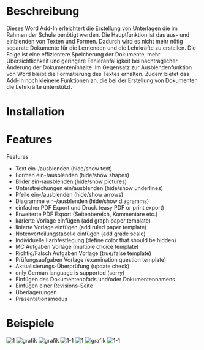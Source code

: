 # Beschreibung
Dieses Word Add-In erleichtert die Erstellung von Unterlagen die im Rahmen der Schule benötigt werden. Die Hauptfunktion ist das aus- und einblenden von Texten und Formen. Dadurch wird es nicht mehr nötig separate Dokumente für die Lernenden und die Lehrkräfte zu erstellen. Die Folge ist eine effizientere Speicherung der Dokumente, mehr Übersichtlichkeit und geringere Fehleranfälligkeit bei nachträglicher Änderung der Dokumenteninhalte. Im Gegensatz zur Ausblendenfunktion von Word bleibt die Formatierung des Textes erhalten. Zudem bietet das Add-In noch kleinere Funktionen an, die bei der Erstellung von Dokumenten die Lehrkräfte unterstützt.

# Installation

# Features
Features
- Text ein-/ausblenden (hide/show text)
- Formen ein-/ausblenden (hide/show shapes)
- Bilder ein-/ausblenden (hide/show pictures)
- Unterstreichungen ein/ausblenden (hide/show underlines)
- Pfeile ein-/ausblenden (hide/show arrows)
- Diagramme ein-/ausblenden (hide/show diagramms)
- einfacher PDF Export und Druck (easy PDF or print export)
- Erweiterte PDF Export (Seitenbereich, Kommentare etc.)
- karierte Vorlage einfügen (add graph paper template)
- linierte Vorlage einfügen (add ruled paper template)
- Notenverteilungstabelle einfügen (add grade scale)
- Individuelle Farbfestlegung (define color that should be hidden)
- MC Aufgaben Vorlage (multiple choice template)
- Richtig/Falsch Aufgaben Vorlage (true/false template)
- Prüfungsaufgaben Vorlage (examination question template)
- Aktualisierungs-Überprüfung (update check)
- only German language is supported (sorry)
- Einfügen des Dokumentenpfads und/oder Dokumentennamens
- Einfügen einer Revisions-Seite
- Überlagerungen
- Präsentationsmodus

# Beispiele
![1](https://github.com/user-attachments/assets/de831629-9291-4b7d-9bcc-490a4b9e59b2)
![grafik](https://github.com/user-attachments/assets/83788420-e13d-4c12-9496-fe2855dfe334)
![grafik](https://github.com/user-attachments/assets/833ad749-7a3b-4c9e-9130-731c8651b508)
![1-1](https://github.com/user-attachments/assets/f1c48f98-6890-40a3-8e79-da93663f1d44)
![1](https://github.com/user-attachments/assets/dff95e32-e8f5-44a1-aec3-25620e701fbb)
![grafik](https://github.com/user-attachments/assets/cd1be563-4657-48c5-bddf-e3de0e0a6a73)
![1-1](https://github.com/user-attachments/assets/b021325c-5d62-4070-88f8-54681d604090)



